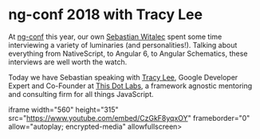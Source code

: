 # ng-conf 2018 with Tracy Lee

At [ng-conf](https://www.ng-conf.org/) this year, our own [Sebastian Witalec](https://twitter.com/sebawita) spent some time interviewing a variety of luminaries (and personalities!). Talking about everything from NativeScript, to Angular 6, to Angular Schematics, these interviews are well worth the watch.

Today we have Sebastian speaking with [Tracy Lee](https://twitter.com/ladyleet), Google Developer Expert and Co-Founder at [This Dot Labs](https://www.thisdot.co/labs/), a framework agnostic mentoring and consulting firm for all things JavaScript.

iframe width="560" height="315" src="https://www.youtube.com/embed/CzGkF8yqxOY" frameborder="0" allow="autoplay; encrypted-media" allowfullscreen></iframe>


